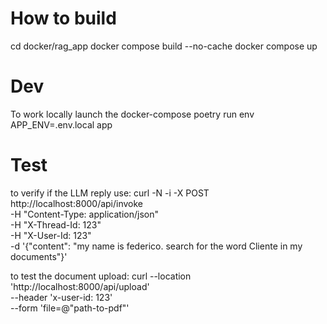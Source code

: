 # How to build
cd docker/rag_app
docker compose build --no-cache
docker compose up

# Dev 
To work locally launch the docker-compose
poetry run env APP_ENV=.env.local app
# Test

to verify if the LLM reply use:
curl -N -i -X POST http://localhost:8000/api/invoke \
  -H "Content-Type: application/json" \
  -H "X-Thread-Id: 123" \
  -H "X-User-Id: 123" \
  -d '{"content": "my name is federico. search for the word Cliente in my documents"}'


to test the document upload:
curl --location 'http://localhost:8000/api/upload' \
--header 'x-user-id: 123' \
--form 'file=@"path-to-pdf"'